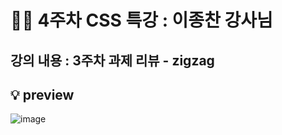 # 🧚🏻 4주차 CSS 특강 : 이종찬 강사님 

## 강의 내용 : 3주차 과제 리뷰 - zigzag

## 💡 preview

![image](https://user-images.githubusercontent.com/112460430/190958345-98b3d9e2-64a8-46ae-9d20-2b44b20b0d6c.png)

